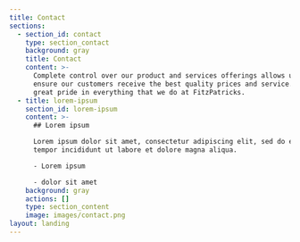 ```yaml
---
title: Contact
sections:
  - section_id: contact
    type: section_contact
    background: gray
    title: Contact
    content: >-
      Complete control over our product and services offerings allows us to
      ensure our customers receive the best quality prices and service. We take
      great pride in everything that we do at FitzPatricks.
  - title: lorem-ipsum
    section_id: lorem-ipsum
    content: >-
      ## Lorem ipsum

      Lorem ipsum dolor sit amet, consectetur adipiscing elit, sed do eiusmod
      tempor incididunt ut labore et dolore magna aliqua.

      - Lorem ipsum

      - dolor sit amet
    background: gray
    actions: []
    type: section_content
    image: images/contact.png
layout: landing
---
```

